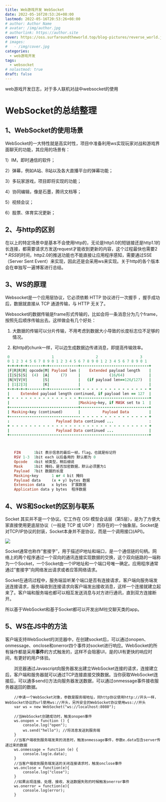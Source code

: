 ```yaml
---
title: Web游戏开发 WebSocket
date: 2022-05-16T20:53:26+08:00
lastmod: 2022-05-16T20:53:26+08:00
# author: Author Name
# avatar: /img/author.jpg
# authorlink: https://author.site
cover: https://oss.surfaroundtheworld.top/blog-pictures/reverse_world.jpg
# images:
#   - /img/cover.jpg
categories:
  - web游戏开发
tags:
  - websocket
# nolastmod: true
draft: false
---
```


web游戏开发日志，对于多人联机对战中websocket的使用

<!--more-->

# WebSocket的总结整理

## 1、WebSocket的使用场景

WebSocket的一大特性就是高实时性，项目中准备利用ws实现玩家对战和游戏界面聊天的功能，其应用的场景有：

1）IM，即时通信的软件；

2）弹幕，例如A站、B站以及各大直播平台的弹幕功能；

3）多玩家游戏，项目即将实现的功能；

4）协同编辑，像是石墨，腾讯文档等；

5）视频会议；

6）股票、体育实况更新；

## 2、与http的区别

在以上的特定场景中是基本不会使用http的，无论是http1.0的短链接还是http1.1的长连接，都需要请求方发送request才能收到更新的内容，这个过程最快也需要$2*RSS$的时间，http2.0的推送功能也不能直接让应用程序感知，需要通过SSE（Server Sent Event）来实现，因此还是会采用ws来实现。关于http的各个版本会在单独写一遍博客进行总结。

## 3、WS的原理

Websocket是一个应用层协议，它必须依赖 HTTP 协议进行一次握手 ，握手成功后，数据就直接从 TCP 通道传输，与 HTTP 无关了。

Websocket的数据传输是frame形式传输的，比如会将一条消息分为几个frame，按照先后顺序传输出去。这样做会有几个好处：

1) 大数据的传输可以分片传输，不用考虑到数据大小导致的长度标志位不足够的情况。

2) 和http的chunk一样，可以边生成数据边传递消息，即提高传输效率。

```ruby
 0                   1                   2                   3
 0 1 2 3 4 5 6 7 8 9 0 1 2 3 4 5 6 7 8 9 0 1 2 3 4 5 6 7 8 9 0 1
 +-+-+-+-+-------+-+-------------+-------------------------------+
 |F|R|R|R| opcode|M| Payload len |    Extended payload length    |
 |I|S|S|S|  (4)  |A|     (7)     |             (16/64)           |
 |N|V|V|V|       |S|             |   (if payload len==126/127)   |
 | |1|2|3|       |K|             |                               |
 +-+-+-+-+-------+-+-------------+ - - - - - - - - - - - - - - - +
 |     Extended payload length continued, if payload len == 127  |
 + - - - - - - - - - - - - - - - +-------------------------------+
 |                               |Masking-key, if MASK set to 1  |
 +-------------------------------+-------------------------------+
 | Masking-key (continued)       |          Payload Data         |
 +-------------------------------- - - - - - - - - - - - - - - - +
 :                     Payload Data continued ...                :
 + - - - - - - - - - - - - - - - - - - - - - - - - - - - - - - - +
 |                     Payload Data continued ...                |
 +---------------------------------------------------------------+



    FIN      1bit 表示信息的最后一帧，flag，也就是标记符
    RSV 1-3  1bit each 以后备用的 默认都为 0
    Opcode   4bit 帧类型，稍后细说
    Mask     1bit 掩码，是否加密数据，默认必须置为1 
    Payload  7bit 数据的长度
    Masking-key      1 or 4 bit 掩码
    Payload data     (x + y) bytes 数据
    Extension data   x bytes  扩展数据
    Application data y bytes  程序数据
```

## 4、WS和Socket的区别与联系

 Socket 其实并不是一个协议。它工作在 OSI 模型会话层（第5层），是为了方便大家直接使用更底层协议（一般是 TCP 或 UDP ）而存在的一个抽象层。Socket是对TCP/IP协议的封装，Socket本身并不是协议，而是一个调用接口(API)。

![](..\..\static\pics\socket.jpg)

Socket通常也称作”套接字”，用于描述IP地址和端口，是一个通信链的句柄。网络上的两个程序通过一个双向的通讯连接实现数据的交换，这个双向链路的一端称为一个Socket，一个Socket由一个IP地址和一个端口号唯一确定。应用程序通常通过”套接字”向网络发出请求或者应答网络请求。

Socket在通讯过程中，服务端监听某个端口是否有连接请求，客户端向服务端发送连接请求，服务端收到连接请求向客户端发出接收消息，这样一个连接就建立起来了。客户端和服务端也都可以相互发送消息与对方进行通讯，直到双方连接断开。

所以基于WebSocket和基于Socket都可以开发出IM社交聊天类的app。

## 5、WS在JS中的方法

  客户端支持WebSocket的浏览器中，在创建socket后，可以通过onopen、onmessage、onclose和onerror四个事件对socket进行响应。WebSocket的所有操作都是采用**事件**的方式触发的，这样不会阻塞UI，是的UI有更快的响应时间，有更好的用户体验。

　　浏览器通过Javascript向服务器发出建立WebSocket连接的请求，连接建立后，客户端和服务器就可以通过TCP连接直接交换数据。当你获取WebSocket连接后，可以通多send()方法向服务器发送数据，可以通过onmessage事件接收服务器返回的数据。

        //申请一个WebSocket对象，参数是服务端地址，同http协议使用http://开头一样，WebSocket协议的url使用ws://开头，另外安全的WebSocket协议使用wss://开头
        var ws = new WebSocket("ws://localhost:8080");
        
        //当WebSocket创建成功时，触发onopen事件
        ws.onopen = function () {
            console.log("open");
            ws.send("hello"); //将消息发送到服务端
        }
        //当客户端收到服务端发来的消息时，触发onmessage事件，参数e.data包含server传递过来的数据
        ws.onmessage = function (e) {
            console.log(e.data);
        }
        //当客户端收到服务端发送的关闭连接请求时，触发onclose事件
        ws.onclose = function(e){
            console.log("close");
        }
        //如果出现连接、处理、接收、发送数据失败的时候触发onerror事件
        ws.onerror = function(e){
            console.log(error);
        }